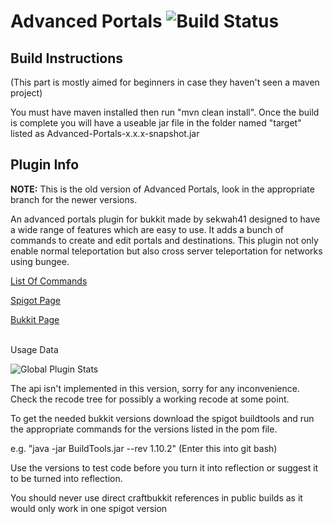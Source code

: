 Advanced Portals ![Build Status](https://travis-ci.org/sekwah41/Advanced-Portals.svg?branch=portals-old)
================
<h2>Build Instructions</h2>
<p>(This part is mostly aimed for beginners in case they haven't seen a maven project)
<p>You must have maven installed then run "mvn clean install". Once the build is complete you will have a useable jar file in the folder named "target" listed as Advanced-Portals-x.x.x-snapshot.jar</p>

<h2>Plugin Info</h2>
<p><b>NOTE:</b> This is the old version of Advanced Portals, look in the appropriate branch for the newer versions.</p>

<p>An advanced portals plugin for bukkit made by sekwah41 designed to have a wide range of features which are easy to use. It adds a bunch of commands to create and edit portals and destinations. This plugin not only enable normal teleportation but also cross server teleportation for networks using bungee.</p>

<a href="https://github.com/sekwah41/Advanced-Portals/wiki/Commands">List Of Commands</a>

<a href="https://www.spigotmc.org/resources/advanced-portals.14356/">Spigot Page</a>

<a href="http://dev.bukkit.org/bukkit-plugins/advanced-portals/">Bukkit Page</a>
<br>
<br>
<p>Usage Data</p>

<img src="http://i.mcstats.org/AdvancedPortals/Global+Statistics.borderless.png" alt="Global Plugin Stats" title="Global Plugin Stats">


The api isn't implemented in this version, sorry for any inconvenience. Check the recode tree for possibly a working recode at some point.

<p>To get the needed bukkit versions download the spigot buildtools and run the appropriate commands for the versions listed in the pom file.</p>
<p>e.g. "java -jar BuildTools.jar --rev 1.10.2" (Enter this into git bash)</p>

<p>Use the versions to test code before you turn it into reflection or suggest it to be turned into reflection.</p>

<p>You should never use direct craftbukkit references in public builds as it would only work in one spigot version</p>
